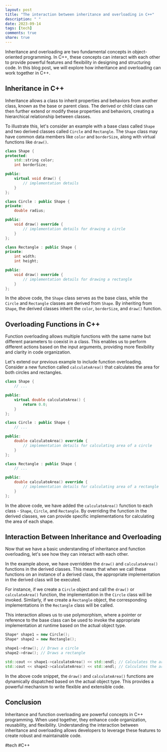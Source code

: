 ```yaml
---
layout: post
title: "The interaction between inheritance and overloading in C++"
description: " "
date: 2023-09-14
tags: [tech]
comments: true
share: true
---
```


Inheritance and overloading are two fundamental concepts in object-oriented programming. In C++, these concepts can interact with each other to provide powerful features and flexibility in designing and structuring code. In this blog post, we will explore how inheritance and overloading can work together in C++. 

## Inheritance in C++

Inheritance allows a class to inherit properties and behaviors from another class, known as the base or parent class. The derived or child class can then further extend or modify these properties and behaviors, creating a hierarchical relationship between classes.

To illustrate this, let's consider an example with a base class called `Shape` and two derived classes called `Circle` and `Rectangle`. The `Shape` class may have common data members like `color` and `borderSize`, along with virtual functions like `draw()`.

```cpp
class Shape {
protected:
    std::string color;
    int borderSize;

public:
    virtual void draw() {
        // implementation details
    }
};

class Circle : public Shape {
private:
    double radius;

public:
    void draw() override {
        // implementation details for drawing a circle
    }
};

class Rectangle : public Shape {
private:
    int width;
    int height;

public:
    void draw() override {
        // implementation details for drawing a rectangle
    }
};
```

In the above code, the `Shape` class serves as the base class, while the `Circle` and `Rectangle` classes are derived from `Shape`. By inheriting from `Shape`, the derived classes inherit the `color`, `borderSize`, and `draw()` function. 

## Overloading Functions in C++

Function overloading allows multiple functions with the same name but different parameters to coexist in a class. This enables us to perform different actions based on the input arguments, providing more flexibility and clarity in code organization.

Let's extend our previous example to include function overloading. Consider a new function called `calculateArea()` that calculates the area for both circles and rectangles.

```cpp
class Shape {
    // ...

public:
    virtual double calculateArea() {
        return 0.0;
    }
};

class Circle : public Shape {
    // ...

public:
    double calculateArea() override {
        // implementation details for calculating area of a circle
    }
};

class Rectangle : public Shape {
    // ...

public:
    double calculateArea() override {
        // implementation details for calculating area of a rectangle
    }
};
```

In the above code, we have added the `calculateArea()` function to each class - `Shape`, `Circle`, and `Rectangle`. By overriding the function in the derived classes, we can provide specific implementations for calculating the area of each shape.

## Interaction Between Inheritance and Overloading

Now that we have a basic understanding of inheritance and function overloading, let's see how they can interact with each other.

In the example above, we have overridden the `draw()` and `calculateArea()` functions in the derived classes. This means that when we call these functions on an instance of a derived class, the appropriate implementation in the derived class will be executed.

For instance, if we create a `Circle` object and call the `draw()` or `calculateArea()` function, the implementation in the `Circle` class will be invoked. Similarly, if we create a `Rectangle` object, the corresponding implementations in the `Rectangle` class will be called.

This interaction allows us to use polymorphism, where a pointer or reference to the base class can be used to invoke the appropriate implementation at runtime based on the actual object type.

```cpp
Shape* shape1 = new Circle();
Shape* shape2 = new Rectangle();

shape1->draw(); // Draws a circle
shape2->draw(); // Draws a rectangle

std::cout << shape1->calculateArea() << std::endl; // Calculates the area of the circle
std::cout << shape2->calculateArea() << std::endl; // Calculates the area of the rectangle
```

In the above code snippet, the `draw()` and `calculateArea()` functions are dynamically dispatched based on the actual object type. This provides a powerful mechanism to write flexible and extensible code.

## Conclusion

Inheritance and function overloading are powerful concepts in C++ programming. When used together, they enhance code organization, reusability, and flexibility. Understanding the interaction between inheritance and overloading allows developers to leverage these features to create robust and maintainable code.

#tech #C++